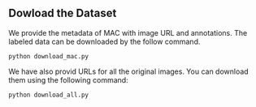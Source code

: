 ## Dowload the Dataset
We provide the metadata of MAC with image URL and annotations. The labeled data can be downloaded by the follow command.

```
python download_mac.py
```
We have also provid URLs for all the original images. You can download them using the following command:
```
python download_all.py
```


